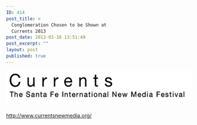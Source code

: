 ```yaml
---
ID: 414
post_title: >
  Conglomeration Chosen to be Shown at
  Currents 2013
post_date: 2013-03-16 13:51:49
post_excerpt: ""
layout: post
published: true
---
```

<a href="/uploads/2013/03/Screen-Shot-2013-03-16-at-8.49.13-AM.png"><img class="alignnone size-full wp-image-415" alt="Screen Shot 2013-03-16 at 8.49.13 AM" src="/uploads/2013/03/Screen-Shot-2013-03-16-at-8.49.13-AM.png" width="534" height="92" /></a>

<a href="http://www.currentsnewmedia.org/"><span style="line-height: 1.714285714; font-size: 1rem;">http://www.currentsnewmedia.org/</span></a>